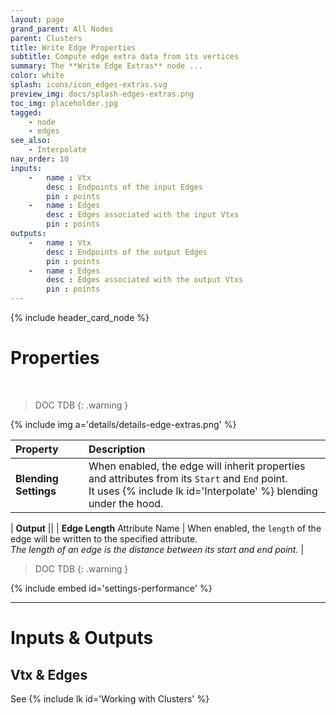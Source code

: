 ```yaml
---
layout: page
grand_parent: All Nodes
parent: Clusters
title: Write Edge Properties
subtitle: Compute edge extra data from its vertices
summary: The **Write Edge Extras** node ...
color: white
splash: icons/icon_edges-extras.svg
preview_img: docs/splash-edges-extras.png
toc_img: placeholder.jpg
tagged: 
    - node
    - edges
see_also: 
    - Interpolate
nav_order: 10
inputs:
    -   name : Vtx
        desc : Endpoints of the input Edges
        pin : points
    -   name : Edges
        desc : Edges associated with the input Vtxs
        pin : points
outputs:
    -   name : Vtx
        desc : Endpoints of the output Edges
        pin : points
    -   name : Edges
        desc : Edges associated with the output Vtxs
        pin : points
---
```


{% include header_card_node %}

# Properties
<br>

> DOC TDB
{: .warning }

{% include img a='details/details-edge-extras.png' %} 

| Property       | Description          |
|:-------------|:------------------|
|**Blending Settings**| When enabled, the edge will inherit properties and attributes from its `Start` and `End` point.<br>It uses {% include lk id='Interpolate' %} blending under the hood. |

| **Output**           ||
| **Edge Length** Attribute Name           | When enabled, the `length` of the edge will be written to the specified attribute.<br>*The length of an edge is the distance between its start and end point.* |

> DOC TDB
{: .warning }

{% include embed id='settings-performance' %}

---
# Inputs & Outputs
## Vtx & Edges
See {% include lk id='Working with Clusters' %}